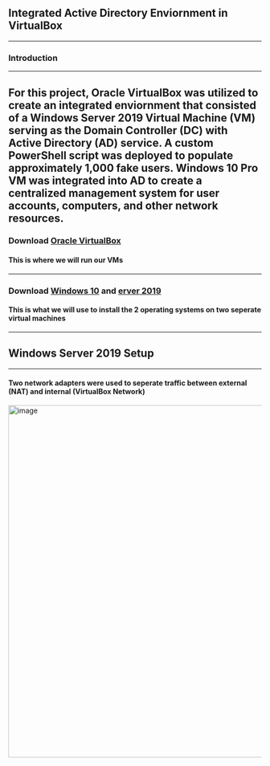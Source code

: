 ## Integrated Active Directory Enviornment in VirtualBox 
---
### Introduction 
---
For this project, Oracle VirtualBox was utilized to create an integrated enviornment that consisted of a Windows Server 2019 Virtual Machine (VM) serving as the Domain Controller (DC) with Active Directory (AD) service. A custom PowerShell script was deployed to populate approximately 1,000 fake users. Windows 10 Pro VM was integrated into AD to create a centralized management system for user accounts, computers, and other network resources. 
---

### Download [Oracle VirtualBox](https://www.virtualbox.org/wiki/Downloads)
#### This is where we will run our VMs 

---

### Download [Windows 10](https://www.microsoft.com/en-us/software-download/windows10ISO) and [erver 2019](https://www.microsoft.com/en-us/evalcenter/download-windows-server-2019)

#### This is what we will use to install the 2 operating systems on two seperate virtual machines
---

## Windows Server 2019 Setup
---

#### Two network adapters were used to seperate traffic between external (NAT) and internal (VirtualBox Network)


<img width="702" alt="image" src="https://github.com/VanessaMancia/Azure-Active-Directory-/assets/112146207/86acdaa0-41d3-4aeb-8ca9-b5007d97d276">

















